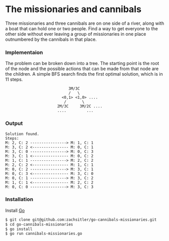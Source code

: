 # The missionaries and cannibals

Three missionaries and three cannibals are on one side of a river, along with a boat that can hold one or two people. Find a way to get everyone to the other side without ever leaving a group of missionaries in one place outnumbered by the cannibals in that place. 

### Implementaion

The problem can be broken down into a tree. The starting point is the root of the node and the possible actions that can be made from that node are the children. A simple BFS search finds the first optimal solution, which is in 11 steps.

                                3M/3C
                                /   \
                             <0,1> <1,0> ....
                              /       \  
                           2M/3C     3M/2C ....
                           ....         ...

### Output

```
Solution found.
Steps:
M: 2, C: 2 ----------------> M: 1, C: 1
M: 3, C: 2 <---------------- M: 0, C: 1
M: 3, C: 0 ----------------> M: 0, C: 3
M: 3, C: 1 <---------------- M: 0, C: 2
M: 1, C: 1 ----------------> M: 2, C: 2
M: 2, C: 2 <---------------- M: 1, C: 1
M: 0, C: 2 ----------------> M: 3, C: 1
M: 0, C: 3 <---------------- M: 3, C: 0
M: 0, C: 1 ----------------> M: 3, C: 2
M: 1, C: 1 <---------------- M: 2, C: 2
M: 0, C: 0 ----------------> M: 3, C: 3
``````

### Installation

Install [Go](https://golang.org/doc/install)

```sh
$ git clone git@github.com:zachsitler/go-cannibals-missionaries.git
$ cd go-cannibals-missionaries
$ go install
$ go run cannibals-missionaries.go
```
